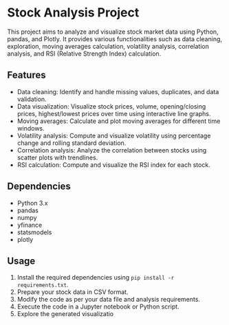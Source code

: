 # Stock Analysis Project

This project aims to analyze and visualize stock market data using Python, pandas, and Plotly. It provides various functionalities such as data cleaning, exploration, moving averages calculation, volatility analysis, correlation analysis, and RSI (Relative Strength Index) calculation.

## Features

- Data cleaning: Identify and handle missing values, duplicates, and data validation.
- Data visualization: Visualize stock prices, volume, opening/closing prices, highest/lowest prices over time using interactive line graphs.
- Moving averages: Calculate and plot moving averages for different time windows.
- Volatility analysis: Compute and visualize volatility using percentage change and rolling standard deviation.
- Correlation analysis: Analyze the correlation between stocks using scatter plots with trendlines.
- RSI calculation: Compute and visualize the RSI index for each stock.

## Dependencies

- Python 3.x
- pandas
- numpy
- yfinance
- statsmodels
- plotly

## Usage

1. Install the required dependencies using `pip install -r requirements.txt`.
2. Prepare your stock data in CSV format.
3. Modify the code as per your data file and analysis requirements.
4. Execute the code in a Jupyter notebook or Python script.
5. Explore the generated visualizatio
